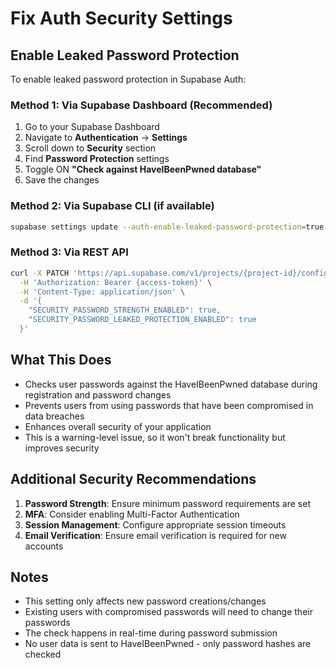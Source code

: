 # Fix Auth Security Settings

## Enable Leaked Password Protection

To enable leaked password protection in Supabase Auth:

### Method 1: Via Supabase Dashboard (Recommended)

1. Go to your Supabase Dashboard
2. Navigate to **Authentication** → **Settings**
3. Scroll down to **Security** section
4. Find **Password Protection** settings
5. Toggle ON **"Check against HaveIBeenPwned database"**
6. Save the changes

### Method 2: Via Supabase CLI (if available)

```bash
supabase settings update --auth-enable-leaked-password-protection=true
```

### Method 3: Via REST API

```bash
curl -X PATCH 'https://api.supabase.com/v1/projects/{project-id}/config/auth' \
  -H 'Authorization: Bearer {access-token}' \
  -H 'Content-Type: application/json' \
  -d '{
    "SECURITY_PASSWORD_STRENGTH_ENABLED": true,
    "SECURITY_PASSWORD_LEAKED_PROTECTION_ENABLED": true
  }'
```

## What This Does

- Checks user passwords against the HaveIBeenPwned database during registration and password changes
- Prevents users from using passwords that have been compromised in data breaches
- Enhances overall security of your application
- This is a warning-level issue, so it won't break functionality but improves security

## Additional Security Recommendations

1. **Password Strength**: Ensure minimum password requirements are set
2. **MFA**: Consider enabling Multi-Factor Authentication
3. **Session Management**: Configure appropriate session timeouts
4. **Email Verification**: Ensure email verification is required for new accounts

## Notes

- This setting only affects new password creations/changes
- Existing users with compromised passwords will need to change their passwords
- The check happens in real-time during password submission
- No user data is sent to HaveIBeenPwned - only password hashes are checked













